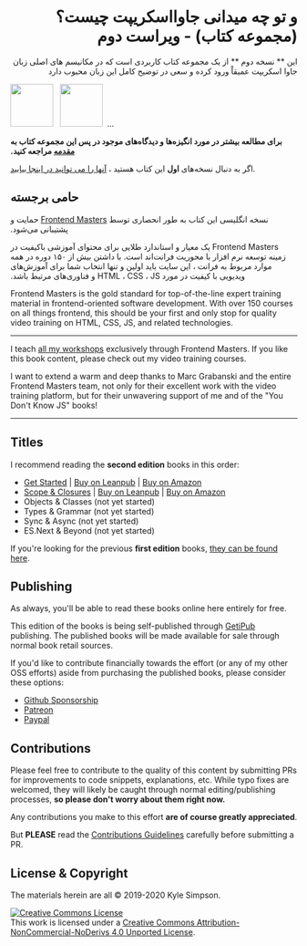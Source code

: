 
# <div dir="rtl">و تو چه میدانی جاوااسکریپت چیست؟ (مجموعه کتاب) - ویراست دوم</div> 
<p dir="rtl">این ** نسخه دوم ** از یک مجموعه کتاب کاربردی است که در مکانیسم های اصلی زبان جاوا اسکریپت عمیقاْ ورود کرده و سعی در توضیح کامل این زبان محبوب دارد</p>

<a href="https://leanpub.com/ydkjsy-get-started"><img src="get-started/images/cover.png" width="75"></a>&nbsp;&nbsp;
<a href="https://leanpub.com/ydkjsy-scope-closures"><img src="scope-closures/images/cover.png" width="75"></a>&nbsp;&nbsp;...


**برای مطالعه بیشتر در مورد انگیزه‌ها و دیدگاه‌های موجود در پس این مجموعه کتاب به [مقدمه&#x202b;](preface.md) مراجعه کنید.**

اگر به دنبال نسخه‌های **اول** این کتاب هستید ، [آنها را می توانید در اینجا بیابید](https://github.com/getify/You-Dont-Know-JS/blob/1st-ed/README.md).

## حامی برجسته

نسخه انگلیسی این کتاب به طور انحصاری توسط&#x202b; [Frontend Masters](https://frontendmasters.com) حمایت و پشتیبانی می‌شود.

&#x202b;
Frontend Masters یک معیار و استاندارد طلایی برای محتوای آموزشی باکیفیت در زمینه توسعه نرم افزار با محوریت فرانت‌اند است. با داشتن بیش از ۱۵۰ دوره در همه موارد مربوط به فرانت ، این سایت باید اولین و تنها انتخاب شما برای آموزش‌های ویدیویی با کیفیت در مورد HTML ، CSS ، JS و فناوری‌های مرتبط باشد.

Frontend Masters is the gold standard for top-of-the-line expert training material in frontend-oriented software development. With over 150 courses on all things frontend, this should be your first and only stop for quality video training on HTML, CSS, JS, and related technologies.

----

I teach [all my workshops](https://frontendmasters.com/kyle-simpson) exclusively through Frontend Masters. If you like this book content, please check out my video training courses.

I want to extend a warm and deep thanks to Marc Grabanski and the entire Frontend Masters team, not only for their excellent work with the video training platform, but for their unwavering support of me and of the "You Don't Know JS" books!

----

## Titles

I recommend reading the **second edition** books in this order:

* [Get Started](get-started/README.md) | [Buy on Leanpub](https://leanpub.com/ydkjsy-get-started) | [Buy on Amazon](https://www.amazon.com/dp/B084BNMN7T)
* [Scope & Closures](scope-closures/README.md) | [Buy on Leanpub](https://leanpub.com/ydkjsy-scope-closures) | [Buy on Amazon](https://www.amazon.com/dp/B08634PZ3N)
* Objects & Classes (not yet started)
* Types & Grammar (not yet started)
* Sync & Async (not yet started)
* ES.Next & Beyond (not yet started)

If you're looking for the previous **first edition** books, [they can be found here](https://github.com/getify/You-Dont-Know-JS/blob/1st-ed/README.md).

## Publishing

As always, you'll be able to read these books online here entirely for free.

This edition of the books is being self-published through [GetiPub](https://geti.pub) publishing. The published books will be made available for sale through normal book retail sources.

If you'd like to contribute financially towards the effort (or any of my other OSS efforts) aside from purchasing the published books, please consider these options:

* [Github Sponsorship](https://github.com/users/getify/sponsorship)
* [Patreon](https://www.patreon.com/getify)
* [Paypal](https://www.paypal.me/getify)

## Contributions

Please feel free to contribute to the quality of this content by submitting PRs for improvements to code snippets, explanations, etc. While typo fixes are welcomed, they will likely be caught through normal editing/publishing processes, **so please don't worry about them right now.**

Any contributions you make to this effort **are of course greatly appreciated**.

But **PLEASE** read the [Contributions Guidelines](CONTRIBUTING.md) carefully before submitting a PR.

## License & Copyright

The materials herein are all &copy; 2019-2020 Kyle Simpson.

<a rel="license" href="http://creativecommons.org/licenses/by-nc-nd/4.0/"><img alt="Creative Commons License" style="border-width:0" src="https://i.creativecommons.org/l/by-nc-nd/4.0/88x31.png" /></a><br />This work is licensed under a <a rel="license" href="http://creativecommons.org/licenses/by-nc-nd/4.0/">Creative Commons Attribution-NonCommercial-NoDerivs 4.0 Unported License</a>.
